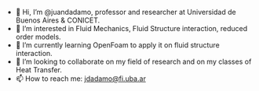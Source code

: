 - 👋 Hi, I’m @juandadamo, professor and researcher at Universidad de Buenos Aires & CONICET.
- 👀 I’m interested in Fluid Mechanics, Fluid Structure interaction, reduced order models.
- 🌱 I’m currently learning OpenFoam to apply it on fluid structure interaction.
- 💞️ I’m looking to collaborate on my field of research and on my classes of Heat Transfer.
- 📫 How to reach me: jdadamo@fi.uba.ar

<!---
juandadamo/juandadamo is a ✨ special ✨ repository because its `README.md` (this file) appears on your GitHub profile.
You can click the Preview link to take a look at your changes.
--->
